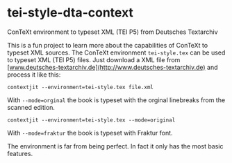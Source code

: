 # tei-style-dta-context
ConTeXt environment to typeset XML (TEI P5) from Deutsches Textarchiv

This is a fun project to learn more about the capabilities of ConTeXt to typeset XML sources.
The ConTeXt environment `tei-style.tex` can be used to typeset XML (TEI P5) files. Just download a XML file from
[www.deutsches-textarchiv.de](http://www.deutsches-textarchiv.de) and process it like this:

    contextjit --environment=tei-style.tex file.xml

With `--mode=orginal` the book is typeset with the orginal linebreaks from the scanned edition.

    contextjit --environment=tei-style.tex --mode=original

With `--mode=fraktur` the book is typeset with Fraktur font.

The environment is far from being perfect. In fact it only has the most basic features.
